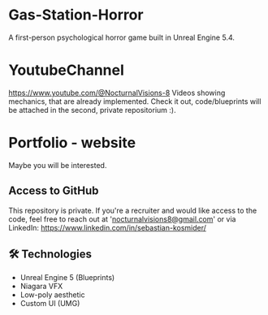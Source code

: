 # Gas-Station-Horror

A first-person psychological horror game built in Unreal Engine 5.4.

# YoutubeChannel
https://www.youtube.com/@NocturnalVisions-8
Videos showing mechanics, that are already implemented. Check it out, code/blueprints will be attached in the second, private repositorium :).

# Portfolio - website

Maybe you will be interested.

## Access to GitHub

This repository is private.
If you're a recruiter and would like access to the code, feel free to reach out at 'nocturnalvisions8@gmail.com' or via LinkedIn: https://www.linkedin.com/in/sebastian-kosmider/

## 🛠️ Technologies

- Unreal Engine 5 (Blueprints)
- Niagara VFX
- Low-poly aesthetic
- Custom UI (UMG)

